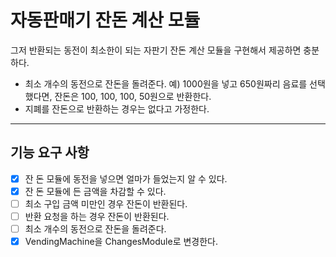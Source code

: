 # 자동판매기 잔돈 계산 모듈

그저 반환되는 동전이 최소한이 되는 자판기 잔돈 계산 모듈을 구현해서 제공하면 충분하다.

- 최소 개수의 동전으로 잔돈을 돌려준다.
    예) 1000원을 넣고 650원짜리 음료를 선택했다면, 잔돈은 100, 100, 100, 50원으로 반환한다.
- 지폐를 잔돈으로 반환하는 경우는 없다고 가정한다.

---

## 기능 요구 사항
- [x] 잔 돈 모듈에 동전을 넣으면 얼마가 들었는지 알 수 있다.
- [x] 잔 돈 모듈에 든 금액을 차감할 수 있다.
- [ ] 최소 구입 금액 미만인 경우 잔돈이 반환된다.
- [ ] 반환 요청을 하는 경우 잔돈이 반환된다.
- [ ] 최소 개수의 동전으로 잔돈을 돌려준다.
- [x] VendingMachine을 ChangesModule로 변경한다.